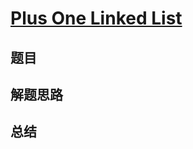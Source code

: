 # [Plus One Linked List](https://leetcode.com/problems/plus-one-linked-list/)
## 题目


## 解题思路


## 总结


